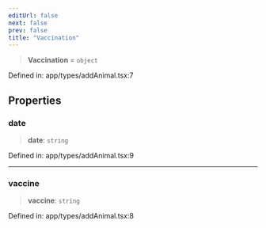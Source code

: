 ```yaml
---
editUrl: false
next: false
prev: false
title: "Vaccination"
---
```


> **Vaccination** = `object`

Defined in: app/types/addAnimal.tsx:7

## Properties

### date

> **date**: `string`

Defined in: app/types/addAnimal.tsx:9

***

### vaccine

> **vaccine**: `string`

Defined in: app/types/addAnimal.tsx:8
